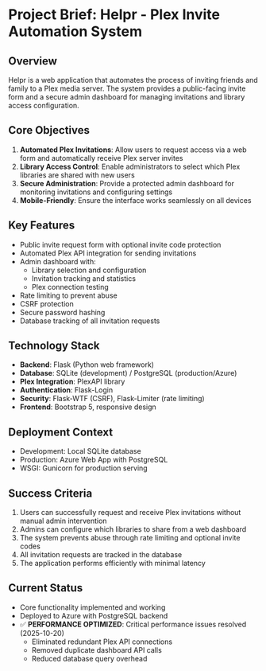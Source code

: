 # Project Brief: Helpr - Plex Invite Automation System

## Overview
Helpr is a web application that automates the process of inviting friends and family to a Plex media server. The system provides a public-facing invite form and a secure admin dashboard for managing invitations and library access configuration.

## Core Objectives
1. **Automated Plex Invitations**: Allow users to request access via a web form and automatically receive Plex server invites
2. **Library Access Control**: Enable administrators to select which Plex libraries are shared with new users
3. **Secure Administration**: Provide a protected admin dashboard for monitoring invitations and configuring settings
4. **Mobile-Friendly**: Ensure the interface works seamlessly on all devices

## Key Features
- Public invite request form with optional invite code protection
- Automated Plex API integration for sending invitations
- Admin dashboard with:
  - Library selection and configuration
  - Invitation tracking and statistics
  - Plex connection testing
- Rate limiting to prevent abuse
- CSRF protection
- Secure password hashing
- Database tracking of all invitation requests

## Technology Stack
- **Backend**: Flask (Python web framework)
- **Database**: SQLite (development) / PostgreSQL (production/Azure)
- **Plex Integration**: PlexAPI library
- **Authentication**: Flask-Login
- **Security**: Flask-WTF (CSRF), Flask-Limiter (rate limiting)
- **Frontend**: Bootstrap 5, responsive design

## Deployment Context
- Development: Local SQLite database
- Production: Azure Web App with PostgreSQL
- WSGI: Gunicorn for production serving

## Success Criteria
1. Users can successfully request and receive Plex invitations without manual admin intervention
2. Admins can configure which libraries to share from a web dashboard
3. The system prevents abuse through rate limiting and optional invite codes
4. All invitation requests are tracked in the database
5. The application performs efficiently with minimal latency

## Current Status
- Core functionality implemented and working
- Deployed to Azure with PostgreSQL backend
- ✅ **PERFORMANCE OPTIMIZED**: Critical performance issues resolved (2025-10-20)
  - Eliminated redundant Plex API connections
  - Removed duplicate dashboard API calls
  - Reduced database query overhead

